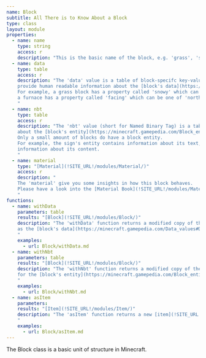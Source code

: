 ```yaml
---
name: Block
subtitle: All There is to Know About a Block
type: class
layout: module
properties:
  - name: name
    type: string
    access: r
    description: "This is the basic name of the block, e.g. 'grass', 'stone', or 'air'."
  - name: data
    type: table
    access: r
    description: "The 'data' value is a table of block-specifc key-value pairs that
    provide human readable information about the [block's data](https://minecraft.gamepedia.com/Data_values#Data).
    For example, a grass block has a property called 'snowy' which can be true or false, and
    a furnace has a property called 'facing' which can be one of 'north', 'east', 'south', and 'west'.
    "
  - name: nbt
    type: table
    access: r
    description: "The 'nbt' value (short for Named Binary Tag) is a table of block-specifc key-value pairs
    about the [block's entity](https://minecraft.gamepedia.com/Block_entity_format).
    Only a small amount of blocks do have a block entity.
    For example, the sign's entity contains information about its text, and the chest's entity contains
    information about its content.
    "
  - name: material
    type: "[Material](!SITE_URL!/modules/Material/)"
    access: r
    description: "
    The 'material' give you some insights in how this block behaves.
    Please have a look into the [Material Book](!SITE_URL!/modules/Material/) for more information.
    "
functions:
  - name: withData
    parameters: table
    results: "[Block](!SITE_URL!/modules/Block/)"
    description: "The 'withData' function returns a modified copy of the given block with the given table values
    as the [block's data](https://minecraft.gamepedia.com/Data_values#Data).
    "
    examples:
      - url: Block/withData.md
  - name: withNbt
    parameters: table
    results: "[Block](!SITE_URL!/modules/Block/)"
    description: "The 'withNbt' function returns a modified copy of the given block with the given table values
    for the [block's entity](https://minecraft.gamepedia.com/Block_entity_format).
    "
    examples:
      - url: Block/withNbt.md
  - name: asItem
    parameters:
    results: "[Item](!SITE_URL!/modules/Item/)"
    description: "The 'asItem' function returns a new [item](!SITE_URL!/modules/Item/) that represents the given block.
    "
    examples:
      - url: Block/asItem.md
---
```


The Block class is a basic unit of structure in Minecraft.
